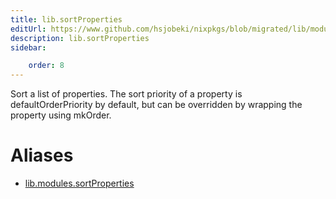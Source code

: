 ```yaml
---
title: lib.sortProperties
editUrl: https://www.github.com/hsjobeki/nixpkgs/blob/migrated/lib/modules.nix#L951C20
description: lib.sortProperties
sidebar:

    order: 8
---
```


Sort a list of properties.  The sort priority of a property is
defaultOrderPriority by default, but can be overridden by wrapping the property
using mkOrder.


# Aliases

- [lib.modules.sortProperties](/nix-doc-comments/reference/lib/modules/lib-modules-sortproperties)



